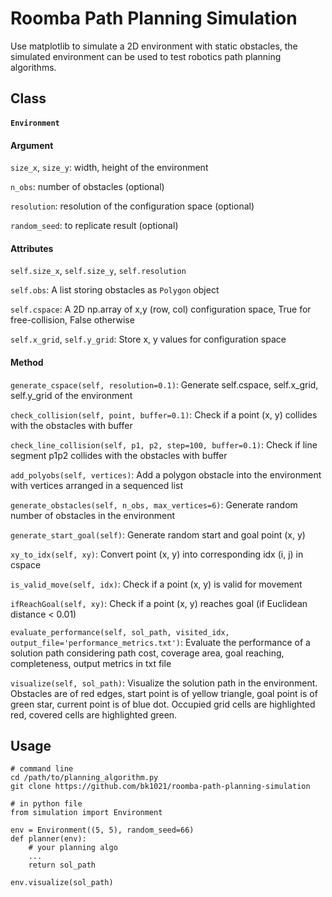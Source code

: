 # Roomba Path Planning Simulation
Use matplotlib to simulate a 2D environment with static obstacles, the simulated environment can be used to test robotics path planning algorithms.

## Class
#### `Environment`
#### Argument
`size_x`, `size_y`: width, height of the environment

`n_obs`: number of obstacles (optional)

`resolution`: resolution of the configuration space (optional)

`random_seed`: to replicate result (optional)
#### Attributes
`self.size_x`, `self.size_y`, `self.resolution`

`self.obs`: A list storing obstacles as `Polygon` object

`self.cspace`: A 2D np.array of x,y (row, col) configuration space, True for free-collision, False otherwise

`self.x_grid`, `self.y_grid`: Store x, y values for configuration space
#### Method
`generate_cspace(self, resolution=0.1)`: Generate self.cspace, self.x_grid, self.y_grid of the environment

`check_collision(self, point, buffer=0.1)`: Check if a point (x, y) collides with the obstacles with buffer

`check_line_collision(self, p1, p2, step=100, buffer=0.1)`: Check if line segment p1p2 collides with the obstacles with buffer

`add_polyobs(self, vertices)`: Add a polygon obstacle into the environment with vertices arranged in a sequenced list

`generate_obstacles(self, n_obs, max_vertices=6)`: Generate random number of obstacles in the environment

`generate_start_goal(self)`: Generate random start and goal point (x, y)

`xy_to_idx(self, xy)`: Convert point (x, y) into corresponding idx (i, j) in cspace

`is_valid_move(self, idx)`: Check if a point (x, y) is valid for movement

`ifReachGoal(self, xy)`: Check if a point (x, y) reaches goal (if Euclidean distance < 0.01)

`evaluate_performance(self, sol_path, visited_idx, output_file='performance_metrics.txt')`: Evaluate the performance of a solution path considering path cost, coverage area, goal reaching, completeness, output metrics in txt file 

`visualize(self, sol_path)`: Visualize the solution path in the environment. Obstacles are of red edges, start point is of yellow triangle, goal point is of green star, current point is of blue dot. Occupied grid cells are highlighted red, covered cells are highlighted green. 

## Usage
```
# command line
cd /path/to/planning_algorithm.py
git clone https://github.com/bk1021/roomba-path-planning-simulation

# in python file
from simulation import Environment

env = Environment((5, 5), random_seed=66)
def planner(env):
    # your planning algo
    ...
    return sol_path

env.visualize(sol_path)

```

